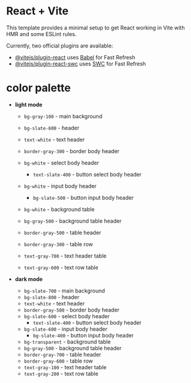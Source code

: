 # React + Vite

This template provides a minimal setup to get React working in Vite with HMR and some ESLint rules.

Currently, two official plugins are available:

- [@vitejs/plugin-react](https://github.com/vitejs/vite-plugin-react/blob/main/packages/plugin-react/README.md) uses [Babel](https://babeljs.io/) for Fast Refresh
- [@vitejs/plugin-react-swc](https://github.com/vitejs/vite-plugin-react-swc) uses [SWC](https://swc.rs/) for Fast Refresh

# color palette

- **light mode**

  - `bg-gray-100` - main background
  - `bg-slate-600` - header
  - `text-white` - text header
  - `border-gray-300` - border body header

  - `bg-white` - select body header
    - `text-slate-400` - button select body header
  - `bg-white` - input body header
    - `bg-slate-500` - button input body header
  - `bg-white` - background table
  - `bg-gray-500` - background table header
  - `border-gray-500` - table header
  - `border-gray-300` - table row
  - `text-gray-700` - text header table
  - `text-gray-600` - text row table

- **dark mode**

  - `bg-slate-700` - main background
  - `bg-slate-800` - header
  - `text-white` - text header
  - `border-gray-500` - border body header
  - `bg-slate-600` - select body header
    - `text-slate-400` - button select body header
  - `bg-slate-600` - input body header
    - `bg-slate-400` - button input body header
  - `bg-transparent` - background table
  - `bg-gray-500` - background table header
  - `border-gray-700` - table header
  - `border-gray-600` - table row
  - `text-gray-100` - text header table
  - `text-gray-200` - text row table
